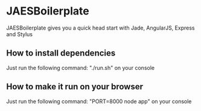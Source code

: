 # JAESBoilerplate

JAESBoilerplate gives you a quick head start with Jade, AngularJS, Express and Stylus

## How to install dependencies

Just run the following command: "./run.sh" on your console

## How to make it run on your browser

Just run the following command: "PORT=8000 node app" on your console
